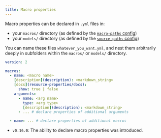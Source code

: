 ```yaml
---
title: Macro properties
---
```


Macro properties can be declared in `.yml` files in:
- your `macros/` directory (as defined by the [`macro-paths` config](macro-paths))
- your `models/` directory (as defined by the [`source-paths` config](source-paths))

You can name these files `whatever_you_want.yml`, and nest them arbitrarily deeply in subfolders within the `macros/` or `models/` directory.

<File name='macros/<filename>.yml'>

```yml
version: 2

macros:
  - name: <macro name>
    [description](description): <markdown_string>
    [docs](resource-properties/docs):
      show: true | false
    arguments:
      - name: <arg name>
        type: <arg type>
        [description](description): <markdown_string>
      - ... # declare properties of additional arguments

  - name: ... # declare properties of additional macros

```

</File>

<Changelog>

* `v0.16.0`: The ability to declare macro properties was introduced.

</Changelog>
